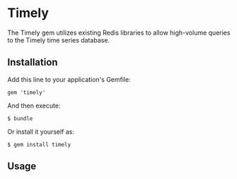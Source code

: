 # Timely

The Timely gem utilizes existing Redis libraries to allow high-volume queries to the Timely time series database.

## Installation

Add this line to your application's Gemfile:

    gem 'timely'

And then execute:

    $ bundle

Or install it yourself as:

    $ gem install timely

## Usage

